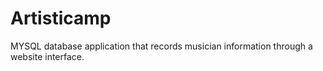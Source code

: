 # Artisticamp
 MYSQL database application that records musician information through a website interface. 
